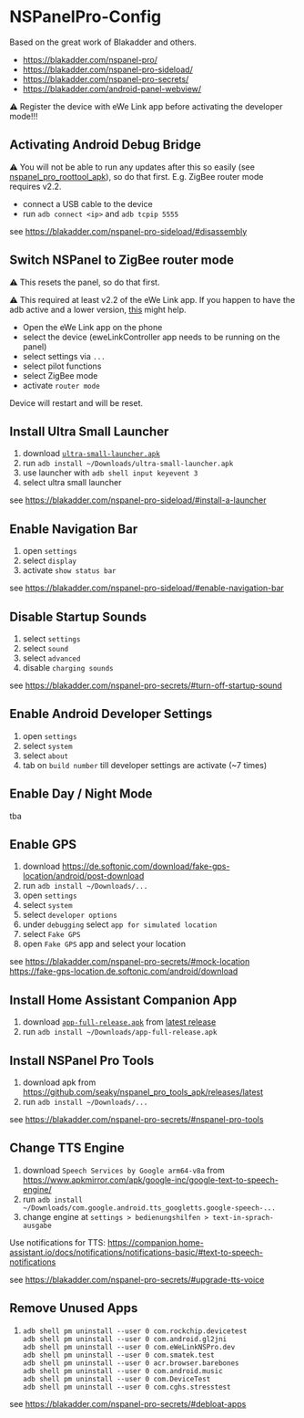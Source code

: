 # NSPanelPro-Config

Based on the great work of Blakadder and others.

- https://blakadder.com/nspanel-pro/
- https://blakadder.com/nspanel-pro-sideload/
- https://blakadder.com/nspanel-pro-secrets/
- https://blakadder.com/android-panel-webview/

⚠️ Register the device with eWe Link app before activating the developer mode!!!

## Activating Android Debug Bridge

⚠️ You will not be able to run any updates after this so easily (see [nspanel_pro_roottool_apk](https://github.com/seaky/nspanel_pro_roottool_apk)), so do that first. E.g. ZigBee router mode requires v2.2.

- connect a USB cable to the device
- run `adb connect <ip>` and `adb tcpip 5555`

see https://blakadder.com/nspanel-pro-sideload/#disassembly

## Switch NSPanel to ZigBee router mode

⚠️ This resets the panel, so do that first.

⚠️ This required at least v2.2 of the eWe Link app. If you happen to have the adb active and a lower version, [this](https://github.com/seaky/nspanel_pro_roottool_apk) might help.

- Open the eWe Link app on the phone
- select the device (eweLinkController app needs to  be running on the panel)
- select settings via `...`
- select pilot functions
- select ZigBee mode
- activate `router mode`

Device will restart and will be reset. 

## Install Ultra Small Launcher

1. download [`ultra-small-launcher.apk`](https://blakadder.com/assets/files/ultra-small-launcher.apk)
2. run `adb install ~/Downloads/ultra-small-launcher.apk`
3. use launcher with `adb shell input keyevent 3`
4. select ultra small launcher

see https://blakadder.com/nspanel-pro-sideload/#install-a-launcher

## Enable Navigation Bar

1. open `settings`
2. select `display`
3. activate `show status bar`

see https://blakadder.com/nspanel-pro-sideload/#enable-navigation-bar

## Disable Startup Sounds

1. select `settings`
2. select `sound`
3. select `advanced`
4. disable `charging sounds`

see https://blakadder.com/nspanel-pro-secrets/#turn-off-startup-sound

## Enable Android Developer Settings

1. open `settings`
2. select `system`
3. select `about`
4. tab on `build number` till developer settings are activate (~7 times)

## Enable Day / Night Mode

tba

## Enable GPS

1. download https://de.softonic.com/download/fake-gps-location/android/post-download
2. run `adb install ~/Downloads/...`
3. open `settings`
4. select `system`
5. select `developer options`
6. under `debugging` select `app for simulated location`
7. select `Fake GPS`
8. open `Fake GPS` app and select your location

see https://blakadder.com/nspanel-pro-secrets/#mock-location
  https://fake-gps-location.de.softonic.com/android/download

## Install Home Assistant Companion App

1. download [`app-full-release.apk`](https://github.com/home-assistant/android/releases/latest/download/app-full-release.apk) from [latest release](https://github.com/home-assistant/android/releases/latest) 
2. run `adb install ~/Downloads/app-full-release.apk`

## Install NSPanel Pro Tools

1. download apk from https://github.com/seaky/nspanel_pro_tools_apk/releases/latest
2. run `adb install ~/Downloads/...`

see https://blakadder.com/nspanel-pro-secrets/#nspanel-pro-tools

## Change TTS Engine
 
1. download `Speech Services by Google arm64-v8a` from https://www.apkmirror.com/apk/google-inc/google-text-to-speech-engine/
2. run `adb install ~/Downloads/com.google.android.tts_googletts.google-speech-...`
1. change engine at `settings > bedienungshilfen > text-in-sprach-ausgabe`

Use notifications for TTS: https://companion.home-assistant.io/docs/notifications/notifications-basic/#text-to-speech-notifications

see https://blakadder.com/nspanel-pro-secrets/#upgrade-tts-voice

## Remove Unused Apps

1. ```
   adb shell pm uninstall --user 0 com.rockchip.devicetest
   adb shell pm uninstall --user 0 com.android.gl2jni
   adb shell pm uninstall --user 0 com.eWeLinkNSPro.dev
   adb shell pm uninstall --user 0 com.smatek.test
   adb shell pm uninstall --user 0 acr.browser.barebones
   adb shell pm uninstall --user 0 com.android.music
   adb shell pm uninstall --user 0 com.DeviceTest
   adb shell pm uninstall --user 0 com.cghs.stresstest
   ```

see https://blakadder.com/nspanel-pro-secrets/#debloat-apps
